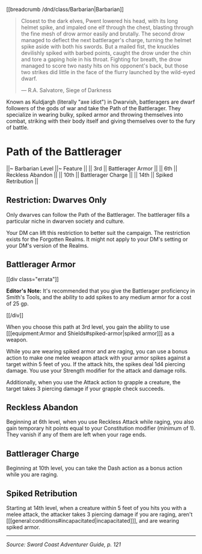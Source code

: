 [[breadcrumb /dnd/class/Barbarian|Barbarian]]

> Closest to the dark elves, Pwent lowered his head, with its long helmet spike, and impaled one elf through the chest, blasting through the fine mesh of drow armor easily and brutally. The second drow managed to deflect the next battlerager's charge, turning the helmet spike aside with both his swords. But a mailed fist, the knuckles devilishly spiked with barbed points, caught the drow under the chin and tore a gaping hole in his throat. Fighting for breath, the drow managed to score two nasty hits on his opponent's back, but those two strikes did little in the face of the flurry launched by the wild-eyed dwarf.
> 
> — R.A. Salvatore, Siege of Darkness

Known as Kuldjargh (literally "axe idiot") in Dwarvish, battleragers are dwarf followers of the gods of war and take the Path of the Battlerager. They specialize in wearing bulky, spiked armor and throwing themselves into combat, striking with their body itself and giving themselves over to the fury of battle.

# Path of the Battlerager

||~ Barbarian Level ||~ Feature ||
|| 3rd || Battlerager Armor ||
|| 6th || Reckless Abandon ||
|| 10th || Battlerager Charge ||
|| 14th || Spiked Retribution ||

## Restriction: Dwarves Only

Only dwarves can follow the Path of the Battlerager. The battlerager fills a particular niche in dwarven society and culture.

Your DM can lift this restriction to better suit the campaign. The restriction exists for the Forgotten Realms. It might not apply to your DM's setting or your DM's version of the Realms.

## Battlerager Armor

[[div class="errata"]]

**Editor's Note:** It's recommended that you give the Battlerager proficiency in Smith's Tools, and the ability to add spikes to any medium armor for a cost of 25 gp.

[[/div]]

When you choose this path at 3rd level, you gain the ability to use [[[equipment:Armor and Shields#spiked-armor|spiked armor]]] as a weapon.

While you are wearing spiked armor and are raging, you can use a bonus action to make one melee weapon attack with your armor spikes against a target within 5 feet of you. If the attack hits, the spikes deal 1d4 piercing damage. You use your Strength modifier for the attack and damage rolls.

Additionally, when you use the Attack action to grapple a creature, the target takes 3 piercing damage if your grapple check succeeds.

## Reckless Abandon

Beginning at 6th level, when you use Reckless Attack while raging, you also gain temporary hit points equal to your Constitution modifier (minimum of 1). They vanish if any of them are left when your rage ends.

## Battlerager Charge

Beginning at 10th level, you can take the Dash action as a bonus action while you are raging.

## Spiked Retribution

Starting at 14th level, when a creature within 5 feet of you hits you with a melee attack, the attacker takes 3 piercing damage if you are raging, aren't [[[general:conditions#incapacitated|incapacitated]]], and are wearing spiked armor.

----

_Source: Sword Coast Adventurer Guide, p. 121_
